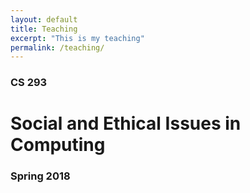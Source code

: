 ```yaml
---
layout: default
title: Teaching
excerpt: "This is my teaching"
permalink: /teaching/
---
```


### CS 293
# Social and Ethical Issues in Computing
### Spring 2018